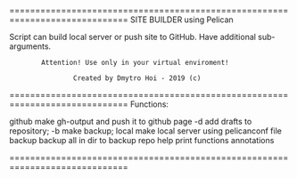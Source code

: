 =============================================================================
                        SITE BUILDER using Pelican

Script can build local server or push site to GitHub. Have additional 
sub-arguments.

            Attention! Use only in your virtual enviroment!

                    Created by Dmytro Hoi - 2019 (c)
=============================================================================
	Functions:

  github                 make gh-output and push it to github page
             -d          add drafts to repository;
             -b          make backup; 
  local                  make local server using pelicanconf file 
  backup                 backup all in dir to backup repo 
  help                   print functions annotations 

=============================================================================
